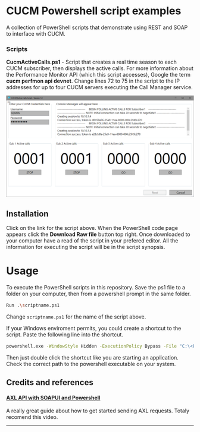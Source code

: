 # CUCM Powershell script examples

A collection of PowerShell scripts that demonstrate using REST and SOAP to interface with CUCM.

### Scripts

**CucmActiveCalls.ps1** - Script that creates a real time season to each CUCM subscriber, then displays the active calls. For more information about the Performance Monitor API (which this script accesses), Google the term **cucm perfmon api devnet**.
Change lines 72 to 75 in the script to the IP addresses for up to four CUCM servers executing the Call Manager service.

![Figure 1 - CUCM Active calls script screen shot](/./CUCMCallMonScreeShot.png "CUCM Active calls script screenshot")

## Installation

Click on the link for the script above. When the PowerShell code page appears click the **Download Raw file** button top right. Once downloaded to your computer have a read of the script in your prefered editor. All the information for executing the script will be in the script synopsis.

# Usage

To execute the PowerShell scripts in this repository. Save the ps1 file to a folder on your computer, then from a powershell prompt in the same folder.
```sh
Run .\scriptname.ps1 
```
Change `scriptname.ps1` for the name of the script above.

If your Windows enviroment permits, you could create a shortcut to the script. Paste the following line into the shortcut.
```sh
powershell.exe -WindowStyle Hidden -ExecutionPolicy Bypass -File "C:\<PathToYourScripts>\CucmActiveCalls.ps1"
```
Then just double click the shortcut like you are starting an application. Check the correct path to the  powershell executable on your system.

## Credits and references

#### [AXL API with SOAPUI and Powershell](https://www.youtube.com/watch?v=tb9hINfg2nY&list=LL&index=10&t=421s)
A really great guide about how to get started sending AXL requests. Totaly recomend this video.

----
